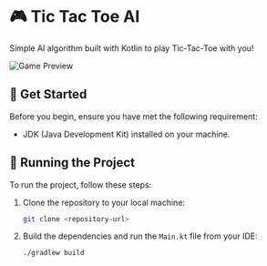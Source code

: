 # 🎮 Tic Tac Toe AI
Simple AI algorithm built with Kotlin to play Tic-Tac-Toe with you! 

![Game Preview](https://media.giphy.com/media/v1.Y2lkPTc5MGI3NjExcGJkYTV3eTIwNHRxaWdzYmY1N21xb3A4eGk2OGNpaWMxNGJnZTB3NCZlcD12MV9pbnRlcm5hbF9naWZfYnlfaWQmY3Q9Zw/ba8mq2SOIgct4T57lY/giphy-downsized-large.gif)

## 👾 Get Started

Before you begin, ensure you have met the following requirement:

- JDK (Java Development Kit) installed on your machine.

## 🏃 Running the Project

To run the project, follow these steps:

1. Clone the repository to your local machine:

    ```bash
    git clone <repository-url>
    ```

2. Build the dependencies and run the `Main.kt` file from your IDE:

    ```bash
    ./gradlew build
    ```
